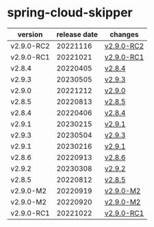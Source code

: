 # spring-cloud-skipper	


|version|release date|changes|
|---|---|---|
|v2.9.0-RC2|20221116|[v2.9.0-RC2](./v2.9.0-RC2-20221116.md)|
|v2.9.0-RC1|20221021|[v2.9.0-RC1](./v2.9.0-RC1-20221021.md)|
|v2.8.4|20220405|[v2.8.4](./v2.8.4-20220405.md)|
|v2.9.3|20230505|[v2.9.3](./v2.9.3-20230505.md)|
|v2.9.0|20221212|[v2.9.0](./v2.9.0-20221212.md)|
|v2.8.5|20220813|[v2.8.5](./v2.8.5-20220813.md)|
|v2.8.4|20220406|[v2.8.4](./v2.8.4-20220406.md)|
|v2.9.1|20230215|[v2.9.1](./v2.9.1-20230215.md)|
|v2.9.3|20230504|[v2.9.3](./v2.9.3-20230504.md)|
|v2.9.1|20230216|[v2.9.1](./v2.9.1-20230216.md)|
|v2.8.6|20220913|[v2.8.6](./v2.8.6-20220913.md)|
|v2.9.2|20230308|[v2.9.2](./v2.9.2-20230308.md)|
|v2.8.5|20220812|[v2.8.5](./v2.8.5-20220812.md)|
|v2.9.0-M2|20220919|[v2.9.0-M2](./v2.9.0-M2-20220919.md)|
|v2.9.0-M2|20220920|[v2.9.0-M2](./v2.9.0-M2-20220920.md)|
|v2.9.0-RC1|20221022|[v2.9.0-RC1](./v2.9.0-RC1-20221022.md)|
